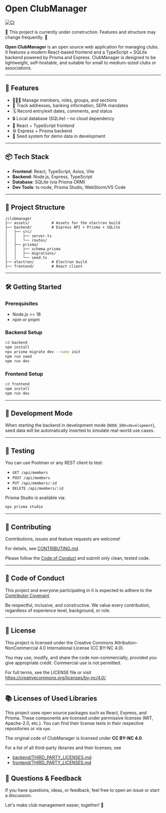 # Open ClubManager

[![CI](https://github.com/Waschndolos/open-clubmanager/actions/workflows/ci.yml/badge.svg?branch=main)](https://github.com/Waschndolos/open-clubmanager/actions/workflows/ci.yml)

🚧 This project is currently under construction. Features and structure may change frequently. 🚧

**Open ClubManager** is an open source web application for managing clubs. It features a modern React-based frontend and
a TypeScript + SQLite backend powered by Prisma and Express. ClubManager is designed to be lightweight, self-hostable,
and suitable for small to medium-sized clubs or associations.

---

## 🚀 Features

* 🧑‍🤝‍🧑 Manage members, roles, groups, and sections
* 📄 Track addresses, banking information, SEPA mandates
* 🗓️ Record entry/exit dates, comments, and status
* 🔒 Local database (SQLite) – no cloud dependency
* 🎨 React + TypeScript frontend
* ⚙️ Express + Prisma backend
* 🌱 Seed system for demo data in development

---

## 📦 Tech Stack

* **Frontend**: React, TypeScript, Axios, Vite
* **Backend**: Node.js, Express, TypeScript
* **Database**: SQLite (via Prisma ORM)
* **Dev Tools**: ts-node, Prisma Studio, WebStorm/VS Code

---

## 📁 Project Structure

```
/clubmanager
├── assets/          # Assets for the electron build
├── backend/         # Express API + Prisma + SQLite
│   ├── src/
│   │   ├── server.ts
│   │   └── routes/
│   ├── prisma/
│   │   ├── schema.prisma
│   │   ├── migrations/
│   │   └── seed.ts
├── electron/        # Electron build
├── frontend/        # React client
```

---

## 🛠️ Getting Started

### Prerequisites

* Node.js >= 18
* npm or pnpm

### Backend Setup

```bash
cd backend
npm install
npx prisma migrate dev --name init
npm run seed
npm run dev
```

### Frontend Setup

```bash
cd frontend
npm install
npm run dev
```

---

## 🌱 Development Mode

When starting the backend in development mode (`NODE_ENV=development`), seed data will be automatically inserted to
simulate real-world use cases.

---

## 🧪 Testing

You can use Postman or any REST client to test:

* `GET /api/members`
* `POST /api/members`
* `PUT /api/members/:id`
* `DELETE /api/members/:id`

Prisma Studio is available via:

```bash
npx prisma studio
```

---

## 🤝 Contributing

Contributions, issues and feature requests are welcome!

For details, see [CONTRIBUTING.md](CONTRIBUTING.md).


Please follow the [Code of Conduct](#-code-of-conduct) and submit only clean, tested code.

---

## 📜 Code of Conduct

This project and everyone participating in it is expected to adhere to
the [Contributor Covenant](CODE_OF_CONDUCT.md).

Be respectful, inclusive, and constructive. We value every contribution, regardless of experience level, background, or
role.

---

## 📄 License

This project is licensed under the Creative Commons Attribution-NonCommercial 4.0 International License (CC BY-NC 4.0).

You may use, modify, and share the code non-commercially, provided you give appropriate credit. Commercial use is not permitted.

For full terms, see the LICENSE file or visit https://creativecommons.org/licenses/by-nc/4.0/.

---

## 📚 Licenses of Used Libraries

This project uses open source packages such as React, Express, and Prisma. These components are licensed under permissive licenses (MIT, Apache-2.0, etc.). You can find their license texts in their respective repositories or via `npm`.

The original code of ClubManager is licensed under **CC BY-NC 4.0**.

For a list of all third-party libraries and their licenses, see 
* [backend/THIRD_PARTY_LICENSES.md](backend/THIRD_PARTY_LICENSES.md).
* [frontend/THIRD_PARTY_LICENSES.md](frontend/THIRD_PARTY_LICENSES.md)

## 💬 Questions & Feedback

If you have questions, ideas, or feedback, feel free to open an issue or start a discussion.

Let's make club management easier, together! 💙
